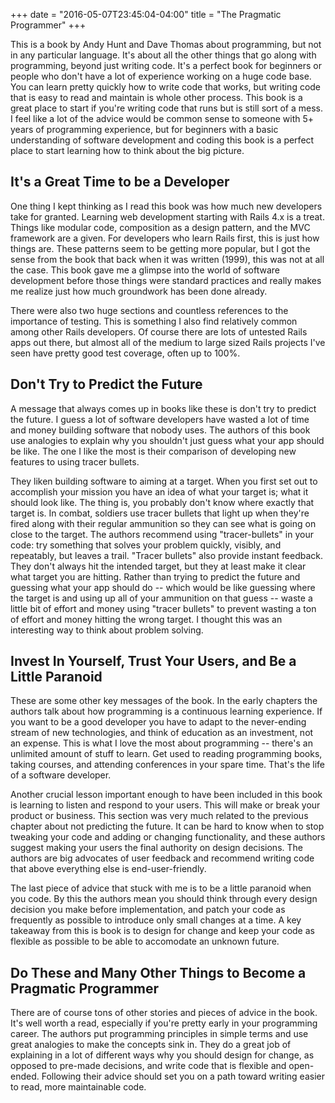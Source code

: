 +++
date = "2016-05-07T23:45:04-04:00"
title = "The Pragmatic Programmer"
+++

This is a book by Andy Hunt and Dave Thomas about programming, but not in any particular language. It's about all the other things that go along with programming, beyond just writing code. It's a perfect book for beginners or people who don't have a lot of experience working on a huge code base. You can learn pretty quickly how to write code that works, but writing code that is easy to read and maintain is whole other process. This book is a great place to start if you're writing code that runs but is still sort of a mess. I feel like a lot of the advice would be common sense to someone with 5+ years of programming experience, but for beginners with a basic understanding of software development and coding this book is a perfect place to start learning how to think about the big picture.

## It's a Great Time to be a Developer
One thing I kept thinking as I read this book was how much new developers take for granted. Learning web development starting with Rails 4.x is a treat. Things like modular code, composition as a design pattern, and the MVC framework are a given. For developers who learn Rails first, this is just how things are. These patterns seem to be getting more popular, but I got the sense from the book that back when it was written (1999), this was not at all the case. This book gave me a glimpse into the world of software development before those things were standard practices and really makes me realize just how much groundwork has been done already.

There were also two huge sections and countless references to the importance of testing. This is something I also find relatively common among other Rails developers. Of course there are lots of untested Rails apps out there, but almost all of the medium to large sized Rails projects I've seen have pretty good test coverage, often up to 100%.

## Don't Try to Predict the Future
A message that always comes up in books like these is don't try to predict the future. I guess a lot of software developers have wasted a lot of time and money building software that nobody uses. The authors of this book use analogies to explain why you shouldn't just guess what your app should be like. The one I like the most is their comparison of developing new features to using tracer bullets.

They liken building software to aiming at a target. When you first set out to accomplish your mission you have an idea of what your target is; what it should look like. The thing is, you probably don't know where exactly that target is. In combat, soldiers use tracer bullets that light up when they're fired along with their regular ammunition so they can see what is going on close to the target. The authors recommend using "tracer-bullets" in your code: try something that solves your problem quickly, visibly, and repeatably, but leaves a trail. "Tracer bullets" also provide instant feedback. They don't always hit the intended target, but they at least make it clear what target you are hitting. Rather than trying to predict the future and guessing what your app should do -- which would be like guessing where the target is and using up all of your ammunition on that guess -- waste a little bit of effort and money using "tracer bullets" to prevent wasting a ton of effort and money hitting the wrong target. I thought this was an interesting way to think about problem solving.

## Invest In Yourself, Trust Your Users, and Be a Little Paranoid
These are some other key messages of the book. In the early chapters the authors talk about how programming is a continuous learning experience. If you want to be a good developer you have to adapt to the never-ending stream of new technologies, and think of education as an investment, not an expense. This is what I love the most about programming -- there's an unlimited amount of stuff to learn. Get used to reading programming books, taking courses, and attending conferences in your spare time. That's the life of a software developer.

Another crucial lesson important enough to have been included in this book is learning to listen and respond to your users. This will make or break your product or business. This section was very much related to the previous chapter about not predicting the future. It can be hard to know when to stop tweaking your code and adding or changing functionality, and these authors suggest making your users the final authority on design decisions. The authors are big advocates of user feedback and recommend writing code that above everything else is end-user-friendly.

The last piece of advice that stuck with me is to be a little paranoid when you code. By this the authors mean you should think through every design decision you make before implementation, and patch your code as frequently as possible to introduce only small changes at a time. A key takeaway from this is book is to design for change and keep your code as flexible as possible to be able to accomodate an unknown future.

## Do These and Many Other Things to Become a Pragmatic Programmer
There are of course tons of other stories and pieces of advice in the book. It's well worth a read, especially if you're pretty early in your programming career. The authors put programming principles in simple terms and use great analogies to make the concepts sink in. They do a great job of explaining in a lot of different ways why you should design for change, as opposed to pre-made decisions, and write code that is flexible and open-ended. Following their advice should set you on a path toward writing easier to read, more maintainable code.

